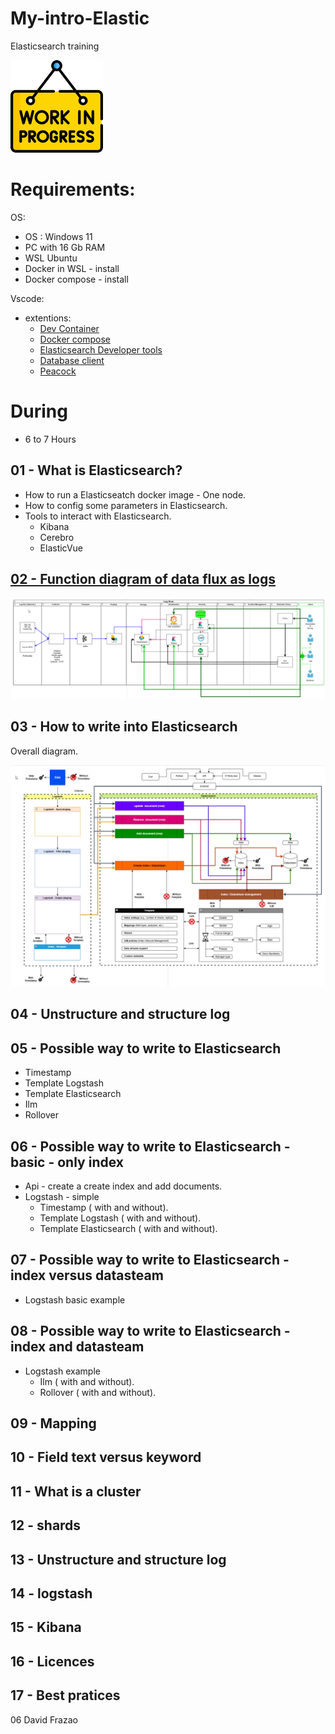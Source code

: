 # My-intro-Elastic
Elasticsearch training 

![Attention](./images/im_progress.png)

# Requirements:
OS:
- OS : Windows 11
- PC with 16 Gb RAM
- WSL Ubuntu
- Docker in WSL - install
- Docker compose - install

Vscode:
- extentions:
    - [Dev Container](https://marketplace.visualstudio.com/items?itemName=cweijan.vscode-database-client2)
    - [Docker compose](https://marketplace.visualstudio.com/items?itemName=p1c2u.docker-compose)
    - [Elasticsearch Developer tools](https://marketplace.visualstudio.com/items?itemName=crasnam.elasticdeveloper)
    - [Database client](https://marketplace.visualstudio.com/items?itemName=cweijan.vscode-database-client2)
    - [Peacock](https://marketplace.visualstudio.com/items?itemName=johnpapa.vscode-peacock)

# During 
- 6 to 7 Hours

## 01 - What is Elasticsearch?

- How to run a Elasticseatch docker image - One node.
- How to config some parameters in Elasticsearch.
- Tools to interact with Elasticsearch.
    - Kibana
    - Cerebro 
    - ElasticVue

## [02 - Function diagram of data flux as logs](./lessons/02-Function-diagram-of-data-flux-as-logs.md)


![Log-flow](./images/log_flow.png)

## 03 - How to write into Elasticsearch

Overall diagram.

![Elastic-model](./images/elastic-model.png)

## 04 - Unstructure and structure log

## 05 - Possible way to write to Elasticsearch

- Timestamp
- Template Logstash
- Template Elasticsearch
- Ilm
- Rollover


## 06 - Possible way to write to Elasticsearch - basic - only index

- Api - create a create index and add documents.
- Logstash - simple
    - Timestamp ( with and without).
    - Template Logstash ( with and without).
    - Template Elasticsearch ( with and without).

## 07 - Possible way to write to Elasticsearch - index versus datasteam 

- Logstash basic example

## 08 - Possible way to write to Elasticsearch - index and datasteam 

- Logstash example
    - Ilm ( with and without).
    - Rollover ( with and without).

## 09 - Mapping

## 10 - Field text versus keyword

## 11 - What is a cluster

## 12 - shards

## 13 - Unstructure and structure log

## 14 - logstash 

## 15 - Kibana

## 16 - Licences

## 17 - Best pratices

06
David Frazao
